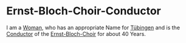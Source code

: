 # Ernst-Bloch-Choir-Conductor

I am a [Woman](40000010.md), who has an appropriate Name for [Tübingen](2000001.md) and is the [Conductor](202000016.md) of the [Ernst-Bloch-Choir](2010013.md) for about 40 Years. 